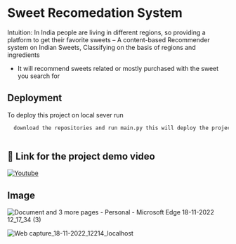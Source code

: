 
# Sweet Recomedation System

Intuition: In India people are living in different regions, so providing a platform to get their favorite sweets 
– A content-based Recommender system on Indian Sweets, Classifying on the basis of regions and ingredients
- It will recommend sweets related or mostly purchased with the sweet you search for


## Deployment

To deploy this project on local sever run

```bash
  download the repositories and run main.py this will deploy the project on local server
  
```


## 🔗 Link for the project demo video
[![Youtube](https://img.shields.io/badge/youtube-0A66C2?style=for-the-badge&logo=youtube&logoColor=red)](https://youtu.be/rPusrH0sJLg)


## Image
![Document and 3 more pages - Personal - Microsoft​ Edge 18-11-2022 12_17_34 (3)](https://user-images.githubusercontent.com/96625003/202639237-f3c32286-054d-46ff-9884-f3e172c9cf1f.png)


![Web capture_18-11-2022_12214_localhost](https://user-images.githubusercontent.com/96625003/202639576-0a95d27b-3740-4f95-9da1-171078bf75d9.jpeg)


